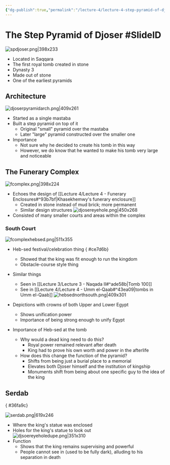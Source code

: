 ```yaml
---
{"dg-publish":true,"permalink":"/lecture-4/lecture-4-step-pyramid-of-djoser/"}
---
```



# The Step Pyramid of Djoser #SlideID
![spdjoser.png|398x233](/img/user/Images/spdjoser.png)
- Located in Saqqara
- The first royal tomb created in stone
- Dynasty 3
- Made out of stone
- One of the earliest pyramids

## Architecture
![djoserpyramidarch.png|409x261](/img/user/Images/djoserpyramidarch.png)
- Started as a single mastaba
- Built a step pyramid on top of it
	- Original "small" pyramid over the mastaba
	- Later "large" pyramid constructed over the smaller one
- Importance
	- Not sure why he decided to create his tomb in this way
	- However, we do know that he wanted to make his tomb very large and noticeable

## The Funerary Complex
![fcomplex.png|398x224](/img/user/Images/fcomplex.png)
- Echoes the design of [[Lecture 4/Lecture 4 - Funerary Enclosures#^93b7bf\|Khasekhemwy's funerary enclosure]]
	- Created in stone instead of mud brick; more permanent
	- Similar design structures
![djosereyehole.png|450x268](/img/user/Images/djosereyehole.png)
- Consisted of many smaller courts and areas within the complex

### South Court
![fcomplexhebsed.png|511x355](/img/user/Images/fcomplexhebsed.png)
- Heb-sed festival/celebration thing
{ #ce7d6b}

	- Showed that the king was fit enough to run the kingdom
	- Obstacle-course style thing
- Similar things
	- Seen in [[Lecture 3/Lecture 3 - Naqada II#^ade58b\|Tomb 100]]
	- See in [[Lecture 4/Lecture 4 - Umm el-Qaab#^43ea09\|tombs in Umm el-Qaab]]
![hebsednorthsouth.png|409x301](/img/user/Images/hebsednorthsouth.png)
- Depictions with crowns of both Upper and Lower Egypt
	- Shows unification power
	- Importance of being strong enough to unify Egypt
- Importance of Heb-sed at the tomb
	- Why would a dead king need to do this?
		- Royal power remained relevant after death
		- King had to prove his own worth and power in the afterlife
	- How does this change the function of the pyramid?
		- Shifts from being just a burial place to a memorial
		- Elevates both Djoser himself and the institution of kingship
		- Monuments shift from being about one specific guy to the idea of the king

## Serdab
{ #36fa9c}


![serdab.png|619x246](/img/user/Images/serdab.png)
- Where the king's statue was enclosed
- Holes for the king's statue to look out
![djsoereyeholedupe.png|351x310](/img/user/Images/djsoereyeholedupe.png)
- Function
	- Shows that the king remains supervising and powerful
	- People cannot see in (used to be fully dark), alluding to his separation in death